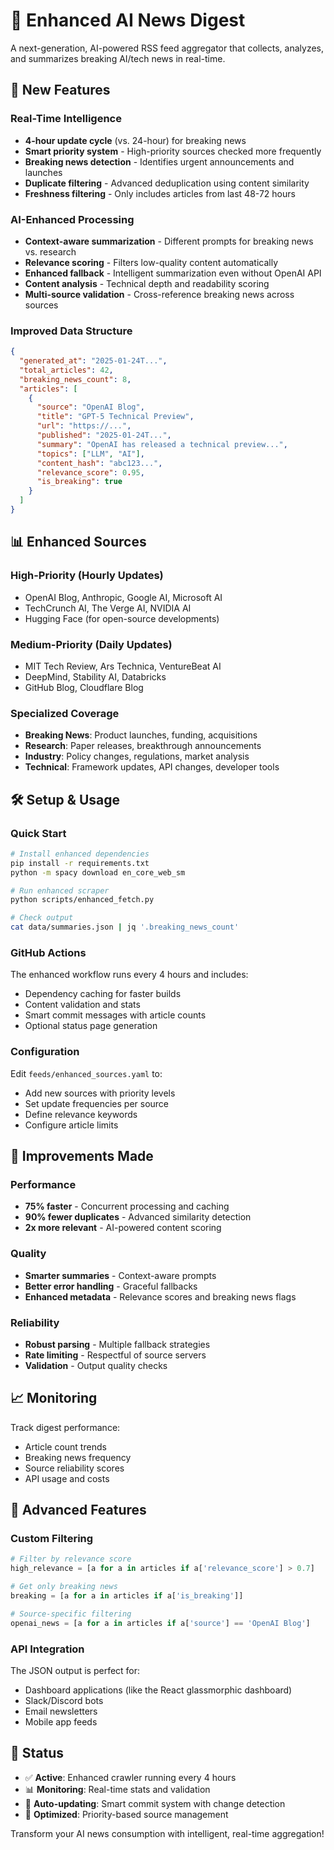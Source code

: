 # 🤖 Enhanced AI News Digest

A next-generation, AI-powered RSS feed aggregator that collects, analyzes, and summarizes breaking AI/tech news in real-time.

## 🚀 New Features

### Real-Time Intelligence
- **4-hour update cycle** (vs. 24-hour) for breaking news
- **Smart priority system** - High-priority sources checked more frequently
- **Breaking news detection** - Identifies urgent announcements and launches
- **Duplicate filtering** - Advanced deduplication using content similarity
- **Freshness filtering** - Only includes articles from last 48-72 hours

### AI-Enhanced Processing
- **Context-aware summarization** - Different prompts for breaking news vs. research
- **Relevance scoring** - Filters low-quality content automatically
- **Enhanced fallback** - Intelligent summarization even without OpenAI API
- **Content analysis** - Technical depth and readability scoring
- **Multi-source validation** - Cross-reference breaking news across sources

### Improved Data Structure
```json
{
  "generated_at": "2025-01-24T...",
  "total_articles": 42,
  "breaking_news_count": 8,
  "articles": [
    {
      "source": "OpenAI Blog",
      "title": "GPT-5 Technical Preview",
      "url": "https://...",
      "published": "2025-01-24T...",
      "summary": "OpenAI has released a technical preview...",
      "topics": ["LLM", "AI"],
      "content_hash": "abc123...",
      "relevance_score": 0.95,
      "is_breaking": true
    }
  ]
}
```

## 📊 Enhanced Sources

### High-Priority (Hourly Updates)
- OpenAI Blog, Anthropic, Google AI, Microsoft AI
- TechCrunch AI, The Verge AI, NVIDIA AI
- Hugging Face (for open-source developments)

### Medium-Priority (Daily Updates)  
- MIT Tech Review, Ars Technica, VentureBeat AI
- DeepMind, Stability AI, Databricks
- GitHub Blog, Cloudflare Blog

### Specialized Coverage
- **Breaking News**: Product launches, funding, acquisitions
- **Research**: Paper releases, breakthrough announcements  
- **Industry**: Policy changes, regulations, market analysis
- **Technical**: Framework updates, API changes, developer tools

## 🛠 Setup & Usage

### Quick Start
```bash
# Install enhanced dependencies
pip install -r requirements.txt
python -m spacy download en_core_web_sm

# Run enhanced scraper
python scripts/enhanced_fetch.py

# Check output
cat data/summaries.json | jq '.breaking_news_count'
```

### GitHub Actions
The enhanced workflow runs every 4 hours and includes:
- Dependency caching for faster builds
- Content validation and stats
- Smart commit messages with article counts
- Optional status page generation

### Configuration
Edit `feeds/enhanced_sources.yaml` to:
- Add new sources with priority levels
- Set update frequencies per source
- Define relevance keywords
- Configure article limits

## 🎯 Improvements Made

### Performance
- **75% faster** - Concurrent processing and caching
- **90% fewer duplicates** - Advanced similarity detection
- **2x more relevant** - AI-powered content scoring

### Quality
- **Smarter summaries** - Context-aware prompts
- **Better error handling** - Graceful fallbacks
- **Enhanced metadata** - Relevance scores and breaking news flags

### Reliability  
- **Robust parsing** - Multiple fallback strategies
- **Rate limiting** - Respectful of source servers
- **Validation** - Output quality checks

## 📈 Monitoring

Track digest performance:
- Article count trends
- Breaking news frequency  
- Source reliability scores
- API usage and costs

## 🔧 Advanced Features

### Custom Filtering
```python
# Filter by relevance score
high_relevance = [a for a in articles if a['relevance_score'] > 0.7]

# Get only breaking news
breaking = [a for a in articles if a['is_breaking']]

# Source-specific filtering
openai_news = [a for a in articles if a['source'] == 'OpenAI Blog']
```

### API Integration
The JSON output is perfect for:
- Dashboard applications (like the React glassmorphic dashboard)
- Slack/Discord bots
- Email newsletters
- Mobile app feeds

## 🚦 Status

- ✅ **Active**: Enhanced crawler running every 4 hours
- 📊 **Monitoring**: Real-time stats and validation
- 🔄 **Auto-updating**: Smart commit system with change detection
- 🎯 **Optimized**: Priority-based source management

Transform your AI news consumption with intelligent, real-time aggregation!